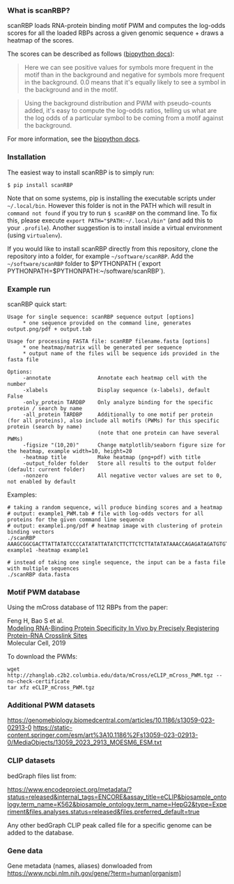 ### What is scanRBP?

scanRBP loads RNA-protein binding motif PWM and computes the log-odds scores for all the loaded RBPs across a given genomic sequence + draws a heatmap of the scores.

The scores can be described as follows ([biopython docs](http://biopython.org/DIST/docs/tutorial/Tutorial.html)):

> Here we can see positive values for symbols more frequent in the motif than in the background and negative for symbols more frequent in the background. 0.0 means that it's equally likely to see a symbol in the background and in the motif.

> Using the background distribution and PWM with pseudo-counts added, it's easy to compute the log-odds ratios, telling us what are the log odds of a particular symbol to be coming from a motif against the background.

For more information, see the [biopython docs](http://biopython.org/DIST/docs/tutorial/Tutorial.html).

### Installation <a name="initial_setup"></a>

The easiest way to install scanRBP is to simply run:

`$ pip install scanRBP`

Note that on some systems, pip is installing the executable scripts under `~/.local/bin`. However this folder is not in the PATH which will result in `command not found` if you try to run `$ scanRBP` on the command line. To fix this, please execute `export PATH="$PATH:~/.local/bin"` (and add this to your `.profile`). Another suggestion is to install inside a virtual environment (using `virtualenv`).

If you would like to install scanRBP directly from this repository, clone the repository into a folder, for example `~/software/scanRBP`. Add the `~/software/scanRBP` folder to $PYTHONPATH (`export PYTHONPATH=$PYTHONPATH:~/software/scanRBP`).

### Example run

scanRBP quick start:

```
Usage for single sequence: scanRBP sequence output [options]
     * one sequence provided on the command line, generates output.png/pdf + output.tab

Usage for processing FASTA file: scanRBP filename.fasta [options]
     * one heatmap/matrix will be generated per sequence
     * output name of the files will be sequence ids provided in the fasta file

Options:
     -annotate               Annotate each heatmap cell with the number
     -xlabels                Display sequence (x-labels), default False
     -only_protein TARDBP    Only analyze binding for the specific protein / search by name
     -all_protein TARDBP     Additionally to one motif per protein (for all proteins), also include all motifs (PWMs) for this specific protein (search by name)
                             (note that one protein can have several PWMs)
     -figsize "(10,20)"      Change matplotlib/seaborn figure size for the heatmap, example width=10, height=20
     -heatmap title          Make heatmap (png+pdf) with title
     -output_folder folder   Store all results to the output folder (default: current folder)
     -nonzero                All negative vector values are set to 0, not enabled by default
```

Examples:

```
# taking a random sequence, will produce binding scores and a heatmap
# output: example1_PWM.tab # file with log-odds vectors for all proteins for the given command line sequence
# output: example1.png/pdf # heatmap image with clustering of protein binding vectors
./scanRBP AAAGCGGCGACTTATTATATCCCCATATATTATATCTTCTTCTCTTATATATAAACCAGAGATAGATGTGTGTGGTGG example1 -heatmap example1

# instead of taking one single sequence, the input can be a fasta file with multiple sequences
./scanRBP data.fasta
```

### Motif PWM database

Using the mCross database of 112 RBPs from the paper:

Feng H, Bao S et al.<br>
[Modeling RNA-Binding Protein Specificity In Vivo by Precisely Registering Protein-RNA Crosslink Sites](https://www.sciencedirect.com/science/article/pii/S1097276519300929?via%3Dihub)<br>
Molecular Cell, 2019<br>

To download the PWMs:

```
wget http://zhanglab.c2b2.columbia.edu/data/mCross/eCLIP_mCross_PWM.tgz --no-check-certificate
tar xfz eCLIP_mCross_PWM.tgz
```

### Additional PWM datasets

https://genomebiology.biomedcentral.com/articles/10.1186/s13059-023-02913-0
https://static-content.springer.com/esm/art%3A10.1186%2Fs13059-023-02913-0/MediaObjects/13059_2023_2913_MOESM6_ESM.txt

### CLIP datasets

bedGraph files list from:

https://www.encodeproject.org/metadata/?status=released&internal_tags=ENCORE&assay_title=eCLIP&biosample_ontology.term_name=K562&biosample_ontology.term_name=HepG2&type=Experiment&files.analyses.status=released&files.preferred_default=true

Any other bedGraph CLIP peak called file for a specific genome can be added to the database.

### Gene data

Gene metadata (names, aliases) donwloaded from https://www.ncbi.nlm.nih.gov/gene/?term=human[organism]   